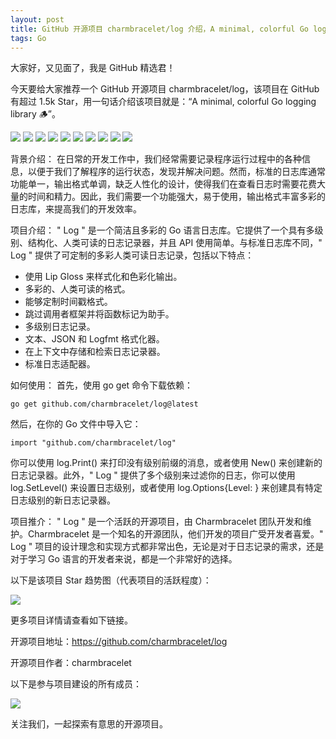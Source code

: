 ```yaml
---
layout: post
title: GitHub 开源项目 charmbracelet/log 介绍，A minimal, colorful Go logging library 🪵
tags: Go
---
```


大家好，又见面了，我是 GitHub 精选君！

今天要给大家推荐一个 GitHub 开源项目 charmbracelet/log，该项目在 GitHub 有超过 1.5k Star，用一句话介绍该项目就是：“A minimal, colorful Go logging library 🪵”。


![](https://user-images.githubusercontent.com/25087/219742757-c8afe0d9-608a-4845-a555-ef59c0af9ebc.png)
![](https://vhs.charm.sh/vhs-1wBImk2iSIuiiD7Ib9rufi.gif)
![](https://vhs.charm.sh/vhs-4AeLaEuO3tDbECR1qe9Jvp.gif)
![](https://vhs.charm.sh/vhs-65KIpGw4FTESK0IzkDB9VQ.gif)
![](https://vhs.charm.sh/vhs-3QQdzOW4Zc0bN2tOhAest9.gif)
![](https://vhs.charm.sh/vhs-6oSCJcQ5EmFKKELcskJhLo.gif)
![](https://vhs.charm.sh/vhs-4LXsGvzyH4RdjJaTF4a9MG.gif)
![](https://vhs.charm.sh/vhs-1JgP5ZRL0oXVspeg50CczR.gif)
![](https://vhs.charm.sh/vhs-4nX5I7qHT09aJ2gU7OaGV5.gif)
![](https://vhs.charm.sh/vhs-79YvXcDOsqgHte3bv42UTr.gif)





背景介绍：
在日常的开发工作中，我们经常需要记录程序运行过程中的各种信息，以便于我们了解程序的运行状态，发现并解决问题。然而，标准的日志库通常功能单一，输出格式单调，缺乏人性化的设计，使得我们在查看日志时需要花费大量的时间和精力。因此，我们需要一个功能强大，易于使用，输出格式丰富多彩的日志库，来提高我们的开发效率。

项目介绍：
" Log " 是一个简洁且多彩的 Go 语言日志库。它提供了一个具有多级别、结构化、人类可读的日志记录器，并且 API 使用简单。与标准日志库不同，" Log " 提供了可定制的多彩人类可读日志记录，包括以下特点：
- 使用 Lip Gloss 来样式化和色彩化输出。
- 多彩的、人类可读的格式。
- 能够定制时间戳格式。
- 跳过调用者框架并将函数标记为助手。
- 多级别日志记录。
- 文本、JSON 和 Logfmt 格式化器。
- 在上下文中存储和检索日志记录器。
- 标准日志适配器。

如何使用：
首先，使用 go get 命令下载依赖：
```
go get github.com/charmbracelet/log@latest
```
然后，在你的 Go 文件中导入它：
```
import "github.com/charmbracelet/log"
```
你可以使用 log.Print() 来打印没有级别前缀的消息，或者使用 New() 来创建新的日志记录器。此外，" Log " 提供了多个级别来过滤你的日志，你可以使用 log.SetLevel() 来设置日志级别，或者使用 log.Options{Level: } 来创建具有特定日志级别的新日志记录器。

项目推介：
" Log " 是一个活跃的开源项目，由 Charmbracelet 团队开发和维护。Charmbracelet 是一个知名的开源团队，他们开发的项目广受开发者喜爱。" Log " 项目的设计理念和实现方式都非常出色，无论是对于日志记录的需求，还是对于学习 Go 语言的开发者来说，都是一个非常好的选择。



以下是该项目 Star 趋势图（代表项目的活跃程度）：

![](https://api.star-history.com/svg?repos=charmbracelet/log&type=Timeline)

更多项目详情请查看如下链接。

开源项目地址：https://github.com/charmbracelet/log 

开源项目作者：charmbracelet

以下是参与项目建设的所有成员：

![](https://contrib.rocks/image?repo=charmbracelet/log)

关注我们，一起探索有意思的开源项目。